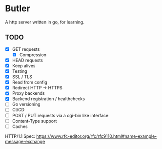 # Butler

A http server written in go, for learning.

## TODO

* [x] GET requests
  * [x] Compression
* [x] HEAD requests
* [x] Keep alives
* [x] Testing
* [x] SSL / TLS
* [x] Read from config
* [x] Redirect HTTP -> HTTPS
* [x] Proxy backends
* [x] Backend registration / healthchecks
* [ ] Go versioning
* [ ] CI/CD
* [ ] POST / PUT requests via a cgi-bin like interface
* [ ] Content-Type support
* [ ] Caches

HTTP/1.1 Spec: https://www.rfc-editor.org/rfc/rfc9110.html#name-example-message-exchange
